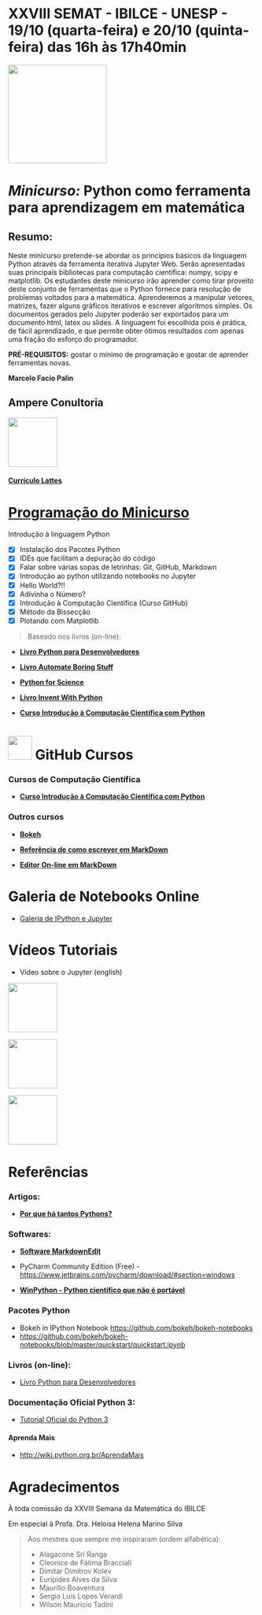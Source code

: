 # XXVIII SEMAT - IBILCE - UNESP - 19/10 (quarta-feira) e 20/10 (quinta-feira) das 16h às 17h40min



<img src="http://www.ibilce.unesp.br/Home/Departamentos/Matematica/xxviiisemat-semanadamatematica/semat.png" width="200">

# *Minicurso:* Python como ferramenta para aprendizagem em matemática  

Resumo: 
-------
Neste minicurso pretende-se abordar os princípios básicos da linguagem Python através da ferramenta iterativa Jupyter Web. Serão apresentadas suas principais bibliotecas para computação científica: numpy, scipy e matplotlib.  Os estudantes deste minicurso irão aprender como tirar proveito deste conjunto de ferramentas que o Python fornece para resolução de problemas voltados para a matemática. Aprenderemos a manipular vetores, matrizes, fazer alguns gráficos iterativos e escrever algoritmos simples. Os documentos gerados pelo Jupyter poderão ser exportados para um documento html, latex ou slides. A linguagem foi escolhida pois é prática, de fácil aprendizado, e que permite obter ótimos resultados com apenas uma fração do esforço do programador.  

**PRÉ-REQUISITOS:** gostar o mínimo de programação e gostar de aprender ferramentas novas.


**Marcelo Facio Palin**
## Ampere Conultoria
<img src="http://www.ampereconsultoria.com.br/static/site/images/logo_full.gif" width="100">

#### [Currículo Lattes](<http://buscatextual.cnpq.br/buscatextual/visualizacv.do?id=K4778375D9>)



# [Programação do Minicurso](p01.md)

Introdução à linguagem Python 

- [x] Instalação dos Pacotes Python
- [x] IDEs que facilitam a depuração do código
- [x] Falar sobre várias sopas de letrinhas: Git, GitHub, Markdown
- [x] Introdução ao python utilizando notebooks no Jupyter
- [x] Hello World?!!
- [x] Adivinha o Número?
- [x] Introdução à Computação Científica (Curso GitHub)
- [x] Método da Bissecção
- [x] Plotando com Matplotlib

> Baseado nos livros (on-line):  

* <a href="http://ricardoduarte.github.io/python-para-desenvolvedores/#conteudo" target="_blank">**Livro Python para Desenvolvedores**</a>


* <a href="http://automatetheboringstuff.com" target="_blank">**Livro Automate Boring Stuff**</a>

* <a href="http://www.scipy-lectures.org/intro/index.html" target="_blank">**Python for Science**</a>

* <a href="http://inventwithpython.com/chapters/" target="_blank">**Livro Invent With Python**</a>

* <a href="http://github.com/thsant/scipy-intro" target="_blank">**Curso Introdução à Computação Científica com Python**</a>




# <img src="https://github.com/favicon.ico" width="48"> GitHub Cursos

### Cursos de Computação Científica

* <a href="http://github.com/thsant/scipy-intro" target="_blank">**Curso Introdução à Computação Científica com Python**</a>

### Outros cursos

* <a href="http://github.com/bokeh/bokeh-notebooks.git" target="_blank">**Bokeh**</a>

* <a href="http://github.com/adam-p/markdown-here/wiki/Markdown-Cheatsheet" target="_blank">**Referência de como escrever em MarkDown**</a>

* <a href="http://dillinger.io" target="_blank">**Editor On-line em MarkDown**</a>





# Galeria de Notebooks Online

* <a href="http://nb.bianp.net/sort/views/" target="_blank">Galeria de IPython e Jupyter</a>

# Vídeos Tutoriais


* Vídeo sobre o Jupyter (english)
 
[<img src="http://img.youtube.com/vi/Rc4JQWowG5I/0.jpg" width="100">](https://www.youtube.com/watch?v=Rc4JQWowG5I "Everything Is AWESOME")

[<img src="http:///img.youtube.com/vi/Q2f9W7KDwjA/0.jpg" width="100">](https://www.youtube.com/watch?v=U_lU7Y6HcDk&list=PLicjLNqVtKnwXCq99mWXwGtCNGKvKlytf&index=21 "Prof. Pier")

[<img src="http:///img.youtube.com/vi/tbx2rMJc4n4/0.jpg" width="100">](https://www.youtube.com/watch?v=tbx2rMJc4n4 "Instalando Anaconda")


# Referências

### Artigos:

* <a href="http://www.toptal.com/python/por-que-h-tantos-pythons/pt" target="_blank">**Por que há tantos Pythons?**</a>


### Softwares:

* <a href="http://markdownedit.com" target="_blank">**Software MarkdownEdit**</a>

* PyCharm Community Edition (Free) - <https://www.jetbrains.com/pycharm/download/#section=windows>

* <a href="http://winpython.github.io" target="_blank">**WinPython - Python científico que não é portável**</a>


### Pacotes Python

* Bokeh in IPython Notebook <https://github.com/bokeh/bokeh-notebooks>
* <https://github.com/bokeh/bokeh-notebooks/blob/master/quickstart/quickstart.ipynb>


### Livros (on-line):

* <a href="http://ricardoduarte.github.io/python-para-desenvolvedores/#conteudo" target="_blank">Livro Python para Desenvolvedores</a>

### Documentação Oficial Python 3:

* <a href="https://docs.python.org/3/tutorial/" target="_blank">Tutorial Oficial do Python 3</a>


#### Aprenda Mais

* <http://wiki.python.org.br/AprendaMais>

# Agradecimentos

À toda comissão da XXVIII Semana da Matemática do IBILCE

Em especial à Profa. Dra. Heloisa Helena Marino Silva

> Aos mestres que sempre me inspiraram (ordem alfabética):
> * Alagacone Sri Ranga
> * Cleonice de Fátima Bracciali
> * Dimitar Dimitrov Kolev
> * Eurípides Alves da Silva
> * Maurílio Boaventura
> * Sergio Luis Lopes Verardi
> * Wilson Maurício Tadini


